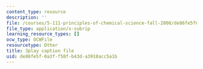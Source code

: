 ```yaml
---
content_type: resource
description: ''
file: /courses/5-111-principles-of-chemical-science-fall-2008/de86fe5f0a3ff58fb43da3918acc5a1b_Y9QVFYjiOIA.srt
file_type: application/x-subrip
learning_resource_types: []
ocw_type: OCWFile
resourcetype: Other
title: 3play caption file
uid: de86fe5f-0a3f-f58f-b43d-a3918acc5a1b
---
```

